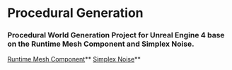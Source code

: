 # Procedural Generation

### Procedural World Generation Project for Unreal Engine 4 base on the Runtime Mesh Component and Simplex Noise.
[Runtime Mesh Component](https://github.com/Koderz/RuntimeMeshComponent)**
[Simplex Noise](https://github.com/devdad/SimplexNoise)**
